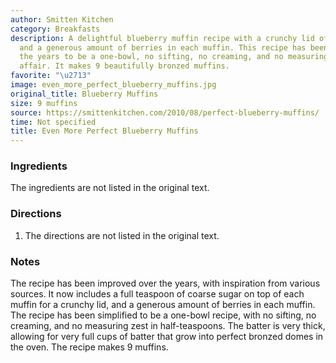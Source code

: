 ```yaml
---
author: Smitten Kitchen
category: Breakfasts
description: A delightful blueberry muffin recipe with a crunchy lid of coarse sugar
  and a generous amount of berries in each muffin. This recipe has been improved over
  the years to be a one-bowl, no sifting, no creaming, and no measuring zest in half-teaspoons
  affair. It makes 9 beautifully bronzed muffins.
favorite: "\u2713"
image: even_more_perfect_blueberry_muffins.jpg
original_title: Blueberry Muffins
size: 9 muffins
source: https://smittenkitchen.com/2010/08/perfect-blueberry-muffins/
time: Not specified
title: Even More Perfect Blueberry Muffins
---
```

### Ingredients

The ingredients are not listed in the original text.

### Directions

1. The directions are not listed in the original text.

### Notes

The recipe has been improved over the years, with inspiration from various sources. It now includes a full teaspoon of coarse sugar on top of each muffin for a crunchy lid, and a generous amount of berries in each muffin. The recipe has been simplified to be a one-bowl recipe, with no sifting, no creaming, and no measuring zest in half-teaspoons. The batter is very thick, allowing for very full cups of batter that grow into perfect bronzed domes in the oven. The recipe makes 9 muffins.